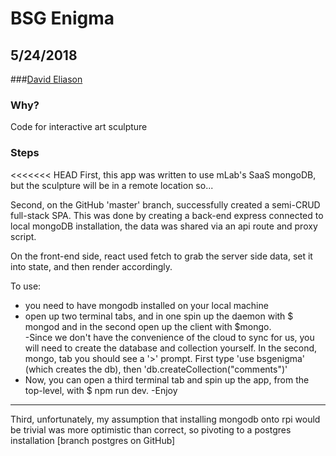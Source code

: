 # BSG Enigma
## 5/24/2018
###[David Eliason](http://www.davethemaker.com)

### Why?
Code for interactive art sculpture

### Steps

<<<<<<< HEAD
First, this app was written to use mLab's SaaS mongoDB, but the sculpture will be in a remote location so...

Second, on the GitHub 'master' branch, successfully created a semi-CRUD full-stack SPA. This was done by creating a back-end express connected to local mongoDB installation, the data was shared via an api route and proxy script.

On the front-end side, react used fetch to grab the server side data, set it into state, and then render accordingly.

To use:
- you need to have mongodb installed on your local machine
- open up two terminal tabs, and in one spin up the daemon with $ mongod and in the second open up the client with $mongo.  
-Since we don't have the convenience of the cloud to sync for us, you will need to create the database and collection yourself. In the second, mongo, tab you should see a '>' prompt. First type 'use bsgenigma' (which creates the db), then 'db.createCollection("comments")'
- Now, you can open a third terminal tab and spin up the app, from the top-level, with $ npm run dev.
-Enjoy

---------------------

Third, unfortunately, my assumption that installing mongodb onto rpi would be trivial was more optimistic than correct, so pivoting to a postgres installation [branch postgres on GitHub] 

